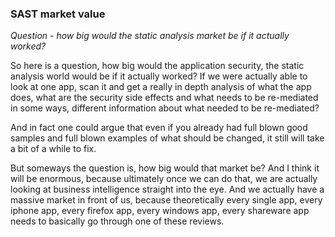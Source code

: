 ### SAST market value ###

_Question - how big would the static analysis market be if it actually worked?_

So here is a question, how big would the application security, the static analysis world would be if it actually worked? If we were actually able to look at one app, scan it and get a really in depth analysis of what the app does, what are the security side effects and what needs to be re-mediated in some ways, different information about what needed to be re-mediated?

And in fact one could argue that even if you already had full blown good samples and full blown examples of what should be changed, it still will take a bit of a while to fix.

But someways the question is, how big would that market be? And I think it will be enormous, because ultimately once we can do that, we are actually looking at business intelligence straight into the eye. And we actually have a massive market in front of us, because theoretically every single app, every iphone app, every firefox app, every windows app, every shareware app needs to basically go through one of these reviews.

